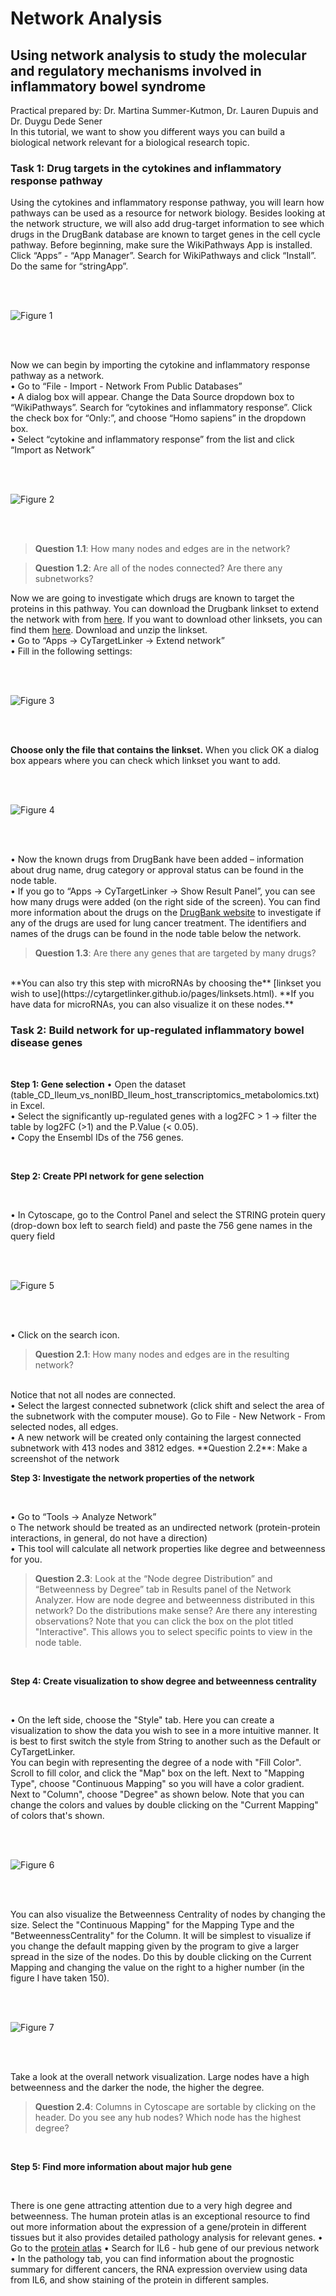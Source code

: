 # Network Analysis
## Using network analysis to study the molecular and regulatory mechanisms involved in inflammatory bowel syndrome

Practical prepared by: Dr. Martina Summer-Kutmon, Dr. Lauren Dupuis and Dr. Duygu Dede Sener
<br />
In this tutorial, we want to show you different ways you can build a biological network relevant for a biological research topic. 

### Task 1: Drug targets in the cytokines and inflammatory response pathway

Using the cytokines and inflammatory response pathway, you will learn how pathways can be used as a resource for network biology. Besides looking at the network structure, we will also add drug-target information to see which drugs in the DrugBank database are known to target genes in the cell cycle pathway.
Before beginning, make sure the WikiPathways App is installed. Click “Apps” - “App Manager”. Search for WikiPathways and click “Install”. 
Do the same for “stringApp”.

<br />
<br />

![Figure 1](../Figures/Net_1.png)

<br />
<br />

Now we can begin by importing the cytokine and inflammatory response pathway as a network.
<br />
•	Go to “File - Import - Network From Public Databases”
<br />
•	A dialog box will appear. Change the Data Source dropdown box to “WikiPathways”. Search for “cytokines and inflammatory response”. Click the check box for “Only:”, and choose “Homo sapiens” in the dropdown box. 
<br />
•	Select “cytokine and inflammatory response” from the list and click “Import as Network”

<br />
<br />

![Figure 2](../Figures/Net_2.png)

<br />
<br />

> **Question 1.1**: How many nodes and edges are in the network?	

> **Question 1.2**: Are all of the nodes connected? Are there any subnetworks? 

Now we are going to investigate which drugs are known to target the proteins in this pathway.
You can download the Drugbank linkset to extend the network with from [here](https://ndownloader.figshare.com/files/21623682?private_link=32aae0822ffdd1f5660b). If you want to download other linksets, you can find them [here](https://cytargetlinker.github.io/pages/linksets.html).
Download and unzip the linkset.
<br />
•	Go to “Apps → CyTargetLinker → Extend network”
<br />
•	Fill in the following settings: 

<br />
<br />

![Figure 3](../Figures/Net_3.png)

<br />
<br />

**Choose only the file that contains the linkset.** When you click OK a dialog box appears where you can check which linkset you want to add.

<br />
<br />

![Figure 4](../Figures/Net_4.png)

<br />
<br />

•	Now the known drugs from DrugBank have been added – information about drug name, drug category or approval status can be found in the node table.
<br />
•	If you go to “Apps → CyTargetLinker → Show Result Panel”, you can see how many drugs were added (on the right side of the screen). You can find more information about the drugs on the [DrugBank website](http://www.drugbank.ca/) to investigate if any of the drugs are used for lung cancer treatment.  The identifiers and names of the drugs can be found in the node table below the network. 
<br />
> **Question 1.3**: Are there any genes that are targeted by many drugs?

<br />
**You can also try this step with microRNAs by choosing the** [linkset you wish to use](https://cytargetlinker.github.io/pages/linksets.html). **If you have data for microRNAs, you can also visualize it on these nodes.** 

### Task 2: Build network for up-regulated inflammatory bowel disease genes

<br />

**Step 1: Gene selection**
•	Open the dataset (table_CD_Ileum_vs_nonIBD_Ileum_host_transcriptomics_metabolomics.txt) in Excel. 
<br />
•	Select the significantly up-regulated genes with a log2FC > 1 → filter the table by log2FC (>1) and the P.Value (< 0.05). 
<br />
•	Copy the Ensembl IDs of the 756 genes.

<br />

**Step 2: Create PPI network for gene selection**

<br />

•	In Cytoscape, go to the Control Panel and select the STRING protein query (drop-down box left to search field) and paste the 756 gene names in the query field 

<br />
<br />

![Figure 5](../Figures/Net_5.png)

<br />
<br />

•	Click on the search icon.

> **Question 2.1**: How many nodes and edges are in the resulting network?	
<br />
 Notice that not all nodes are connected.
<br />
•	Select the largest connected subnetwork (click shift and select the area of the subnetwork with the computer mouse). Go to File - New Network - From selected nodes, all edges.
<br />
•	A new network will be created only containing the largest connected subnetwork with 413 nodes and 3812 edges.
**Question 2.2**: Make a screenshot of the network

<br />

**Step 3: Investigate the network properties of the network**

<br />

•	Go to “Tools → Analyze Network”
<br />
o	The network should be treated as an undirected network (protein-protein interactions, in general, do not have a direction)
<br />
•	This tool will calculate all network properties like degree and betweenness for you.
<br />

> **Question 2.3**: Look at the “Node degree Distribution” and “Betweenness by Degree” tab in Results panel of the Network Analyzer. How are node degree and betweenness distributed in this network? Do the distributions make sense? Are there any interesting observations?
Note that you can click the box on the plot titled "Interactive". This allows you to select specific points to view in the node table.

<br />

**Step 4: Create visualization to show degree and betweenness centrality**

<br />

•	On the left side, choose the "Style" tab. Here you can create a visualization to show the data you wish to see in a more intuitive manner. It is best to first switch the style from String to another such as the Default or CyTargetLinker. 
<br />
You can begin with representing the degree of a node with "Fill Color". Scroll to fill color, and click the "Map" box on the left. Next to "Mapping Type", choose "Continuous Mapping" so you will have a color gradient. Next to "Column", choose "Degree" as shown below. Note that you can change the colors and values by double clicking on the "Current Mapping" of colors that's shown.

<br />
<br />

![Figure 6](../Figures/Net_6.png)

<br />
<br />

You can also visualize the Betweenness Centrality of nodes by changing the size. Select the "Continuous Mapping" for the Mapping Type and the "BetweennessCentrality" for the Column. It will be simplest to visualize if you change the default mapping given by the program to give a larger spread in the size of the nodes. Do this by double clicking on the Current Mapping and changing the value on the right to a higher number (in the figure I have taken 150). 

<br />
<br />

![Figure 7](../Figures/Net_7.png)

<br />
<br />

Take a look at the overall network visualization. Large nodes have a high betweenness and the darker the node, the higher the degree.
> **Question 2.4**: Columns in Cytoscape are sortable by clicking on the header. Do you see any hub nodes? Which node has the highest degree?

<br />

**Step 5: Find more information about major hub gene**

<br />

There is one gene attracting attention due to a very high degree and betweenness. The human protein atlas is an exceptional resource to find out more information about the expression of a gene/protein in different tissues but it also provides detailed pathology analysis for relevant genes. 
•	Go to the [protein atlas](https://www.proteinatlas.org/) 
•	Search for IL6 - hub gene of our previous network
•	In the pathology tab, you can find information about the prognostic summary for different cancers, the RNA expression overview using data from IL6, and show staining of the protein in different samples. 





